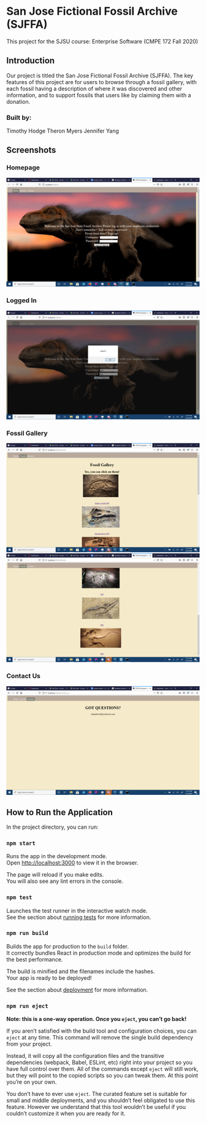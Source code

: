 # San Jose Fictional Fossil Archive (SJFFA)

This project for the SJSU course: Enterprise Software (CMPE 172 Fall 2020)
## Introduction
Our project is titled the San Jose Fictional Fossil Archive (SJFFA). The key features of this project are for users to browse through a fossil gallery, with each fossil having a description of where it was discovered and other information, and to support fossils that users like by claiming them with a donation.
### Built by:
Timothy Hodge
Theron Myers
Jennifer Yang

## Screenshots

### Homepage
![alt text](https://raw.githubusercontent.com/jennifury/cmpe172-team14-SJFFA/main/public/screenshot/sc1.png)



### Logged In 
![alt text](https://raw.githubusercontent.com/jennifury/cmpe172-team14-SJFFA/main/public/screenshot/sc2.png)

### Fossil Gallery
![alt text](https://raw.githubusercontent.com/jennifury/cmpe172-team14-SJFFA/main/public/screenshot/sc3.png)
![alt text](https://raw.githubusercontent.com/jennifury/cmpe172-team14-SJFFA/main/public/screenshot/sc5.png)

### Contact Us
![alt text](https://raw.githubusercontent.com/jennifury/cmpe172-team14-SJFFA/main/public/screenshot/sc4.png)

## How to Run the Application

In the project directory, you can run:

### `npm start`

Runs the app in the development mode.\
Open [http://localhost:3000](http://localhost:3000) to view it in the browser.

The page will reload if you make edits.\
You will also see any lint errors in the console.

### `npm test`

Launches the test runner in the interactive watch mode.\
See the section about [running tests](https://facebook.github.io/create-react-app/docs/running-tests) for more information.

### `npm run build`

Builds the app for production to the `build` folder.\
It correctly bundles React in production mode and optimizes the build for the best performance.

The build is minified and the filenames include the hashes.\
Your app is ready to be deployed!

See the section about [deployment](https://facebook.github.io/create-react-app/docs/deployment) for more information.

### `npm run eject`

**Note: this is a one-way operation. Once you `eject`, you can’t go back!**

If you aren’t satisfied with the build tool and configuration choices, you can `eject` at any time. This command will remove the single build dependency from your project.

Instead, it will copy all the configuration files and the transitive dependencies (webpack, Babel, ESLint, etc) right into your project so you have full control over them. All of the commands except `eject` will still work, but they will point to the copied scripts so you can tweak them. At this point you’re on your own.

You don’t have to ever use `eject`. The curated feature set is suitable for small and middle deployments, and you shouldn’t feel obligated to use this feature. However we understand that this tool wouldn’t be useful if you couldn’t customize it when you are ready for it.

